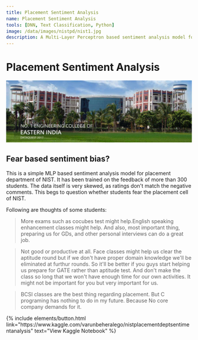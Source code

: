 ```yaml
---
title: Placement Sentiment Analysis
name: Placement Sentiment Analysis
tools: [DNN, Text Classification, Python]
image: /data/images/nistpd/nist1.jpg
description: A Multi-Layer Perceptron based sentiment analysis model for understanding student perception of the NIST placement cell.
---
```


# Placement Sentiment Analysis

![preview](/data/images/nistpd/nist2.jpg)

## Fear based sentiment bias?
This is a simple MLP based sentiment analysis model for placement department of NIST. It has been trained on the feedback of more than 300 students. The data itself is very skewed, as ratings don't match the negative comments. This begs to question whether students fear the placement cell of NIST.

Following are thoughts of some students:

>More exams such as cocubes test might help.English speaking enhancement classes might help. And also, most important thing, preparing us for GDs, and other personal interviews can do a great job.

>Not good or productive at all.
Face classes might help us clear the aptitude round but if we don't have proper domain knowledge we'll be eliminated at furthur rounds.
So it'll be better if you guys start helping us prepare for GATE rather than aptitude test.
And don't make the class so long that we won't have enough time for our own activities. It might not be important for you but very important for us.

>BCSI classes are the best thing regarding placement. 
But C programing has nothing to do
in my future. Because No core company demands for it.

<p class="text-center">
{% include elements/button.html link="https://www.kaggle.com/varunbeheralego/nistplacementdeptsentimentanalysis" text="View Kaggle Notebook" %}
</p>